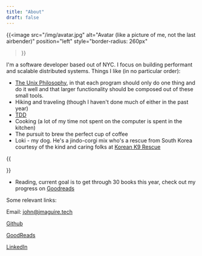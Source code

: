 ```yaml
---
title: "About"
draft: false
---
```



{{<image
    src="/img/avatar.jpg"
    alt="Avatar (like a picture of me, not the last airbender)"
    position="left"
    style="border-radius: 260px"
>}}


I'm a software developer based out of NYC. I focus on building performant and
scalable distributed systems. Things I like (in no particular order):

* [The Unix Philosophy](https://en.wikipedia.org/wiki/Unix_philosophy), in that each program should only do one thing and do it well and that larger functionality should be composed out of these small tools.
* Hiking and traveling (though I haven't done much of either in the past year)
* [TDD](https://en.wikipedia.org/wiki/Test-driven_development)
* Cooking (a lot of my time not spent on the computer is spent in the kitchen)
* The pursuit to brew the perfect cup of coffee
* Loki - my dog. He's a jindo-corgi mix who's a rescue from South Korea courtesy of the kind and caring folks at [Korean K9 Rescue](https://www.koreank9rescue.org/)

{{<figure
    src="/img/loki.jpg"
    alt="Adorable Pup Picture Here"
    position="center"
    style="border-radius: 260px;margin-left:auto;margin-right:auto;"
    caption="This is the little guy"
    captionPosition="left"
    captionStyle="background:none; color: white; font-style: italic"
    >}}

* Reading, current goal is to get through 30 books this year, check out my progress on [Goodreads](https://www.goodreads.com/user/show/80023096-john-maguire)


Some relevant links:

Email: [john@jmaguire.tech](mailto:john@jmaguire.tech?subject=[WebsiteContact])

[Github](https://github.com/jm96441n)

[GoodReads](https://www.goodreads.com/user/show/80023096-john-maguire)

[LinkedIn](https://www.linkedin.com/in/johnmaguire1/)
